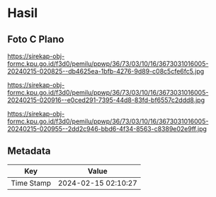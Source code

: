 # Hasil

## Foto C Plano

https://sirekap-obj-formc.kpu.go.id/f3d0/pemilu/ppwp/36/73/03/10/16/3673031016005-20240215-020825--db4625ea-1bfb-4276-9d89-c08c5cfe6fc5.jpg

https://sirekap-obj-formc.kpu.go.id/f3d0/pemilu/ppwp/36/73/03/10/16/3673031016005-20240215-020916--e0ced291-7395-44d8-83fd-bf6557c2ddd8.jpg

https://sirekap-obj-formc.kpu.go.id/f3d0/pemilu/ppwp/36/73/03/10/16/3673031016005-20240215-020955--2dd2c946-bbd6-4f34-8563-c8389e02e9ff.jpg


## Metadata

| Key        | Value               |
| ---------- | ------------------- |
| Time Stamp | 2024-02-15 02:10:27 |




